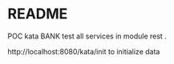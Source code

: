 # README #
POC kata BANK
test all services in module rest .

http://localhost:8080/kata/init   to initialize data
